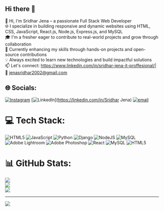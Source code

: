 ## Hi there 👋
👋 Hi, I'm Sridhar Jena – a passionate Full Stack Web Developer<br/>
🌐 I specialize in building responsive and dynamic websites using HTML, CSS, JavaScript, React.js, Node.js, Express.js, and MySQL<br/>
🎓 I'm a fresher eager to contribute to real-world projects and grow through collaboration<br/>
🚀 Currently enhancing my skills through hands-on projects and open-source contributions<br/>
💡 Always excited to learn new technologies and build impactful solutions<br/>
📫 Let's connect: https://www.linkedin.com/in/sridhar-jena-it-proffesional/| 📧 jenasridhar2002@gmail.com<br/>



## 🌐 Socials:
[![Instagram](https://img.shields.io/badge/Instagram-%23E4405F.svg?logo=Instagram&logoColor=white)](https://instagram.com/_._sridhar_._) [![LinkedIn](https://img.shields.io/badge/LinkedIn-%230077B5.svg?logo=linkedin&logoColor=white)](https://linkedin.com/in/Sridhar Jena) [![email](https://img.shields.io/badge/Email-D14836?logo=gmail&logoColor=white)](mailto:jenasridhar2002@gmail.com) 

# 💻 Tech Stack:
![HTML5](https://img.shields.io/badge/html5-%23E34F26.svg?style=for-the-badge&logo=html5&logoColor=white) ![JavaScript](https://img.shields.io/badge/javascript-%23323330.svg?style=for-the-badge&logo=javascript&logoColor=%23F7DF1E) ![Python](https://img.shields.io/badge/python-3670A0?style=for-the-badge&logo=python&logoColor=ffdd54) ![Django](https://img.shields.io/badge/django-%23092E20.svg?style=for-the-badge&logo=django&logoColor=white) ![NodeJS](https://img.shields.io/badge/node.js-6DA55F?style=for-the-badge&logo=node.js&logoColor=white) ![MySQL](https://img.shields.io/badge/mysql-4479A1.svg?style=for-the-badge&logo=mysql&logoColor=white) ![Adobe Lightroom](https://img.shields.io/badge/Adobe%20Lightroom-31A8FF.svg?style=for-the-badge&logo=Adobe%20Lightroom&logoColor=white) ![Adobe Photoshop](https://img.shields.io/badge/adobe%20photoshop-%2331A8FF.svg?style=for-the-badge&logo=adobe%20photoshop&logoColor=white) ![React](https://img.shields.io/badge/react-%2320232a.svg?style=for-the-badge&logo=react&logoColor=%2361DAFB) ![MySQL](https://img.shields.io/badge/mysql-4479A1.svg?style=for-the-badge&logo=mysql&logoColor=white) ![HTML5](https://img.shields.io/badge/html5-%23E34F26.svg?style=for-the-badge&logo=html5&logoColor=white)
# 📊 GitHub Stats:
![](https://github-readme-stats.vercel.app/api?username=Sridhar-Jena&theme=github_dark&hide_border=false&include_all_commits=false&count_private=false)<br/>
![](https://nirzak-streak-stats.vercel.app/?user=Sridhar-Jena&theme=github_dark&hide_border=false)<br/>
![](https://github-readme-stats.vercel.app/api/top-langs/?username=Sridhar-Jena&theme=github_dark&hide_border=false&include_all_commits=false&count_private=false&layout=compact)

---
[![](https://visitcount.itsvg.in/api?id=Sridhar-Jena&icon=0&color=0)](https://visitcount.itsvg.in)

<!-- Proudly created with GPRM ( https://gprm.itsvg.in ) -->

